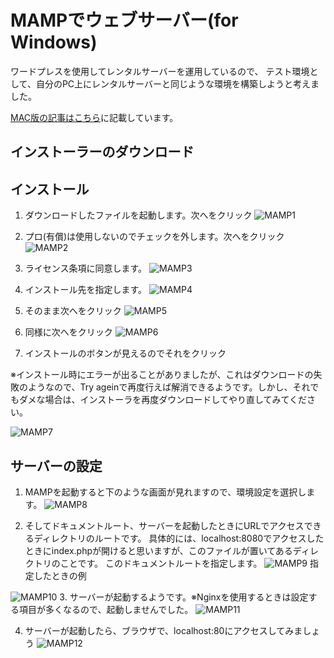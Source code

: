 # MAMPでウェブサーバー(for Windows)
ワードプレスを使用してレンタルサーバーを運用しているので、
テスト環境として、自分のPC上にレンタルサーバーと同じような環境を構築しようと考えました。

[MAC版の記事はこちら](https://zenryokuservice.com/wp/2020/01/01/mamp-%e8%b5%b7%e5%8b%95%e8%a8%ad%e5%ae%9a-%e3%80%9cwordpress%e3%81%ae%e3%83%86%e3%82%b9%e3%83%88%e7%92%b0%e5%a2%83%e3%82%92%e4%bd%9c%e3%82%8b%e3%80%9c/)に記載しています。

## インストーラーのダウンロード

## インストール
1. ダウンロードしたファイルを起動します。次へをクリック
![MAMP1](./img/mamp1.png)

2. プロ(有償)は使用しないのでチェックを外します。次へをクリック
![MAMP2](./img/mamp2.png)

3. ライセンス条項に同意します。
![MAMP3](./img/mamp3.png)

4. インストール先を指定します。
![MAMP4](./img/mamp4.png)

5. そのまま次へをクリック
![MAMP5](./img/mamp5.png)

6. 同様に次へをクリック
![MAMP6](./img/mamp6.png)

7. インストールのボタンが見えるのでそれをクリック

※インストール時にエラーが出ることがありましたが、これはダウンロードの失敗のようなので、Try ageinで再度行えば解消できるようです。しかし、それでもダメな場合は、インストーラを再度ダウンロードしてやり直してみてください。


![MAMP7](./img/mamp7.png)
## サーバーの設定
1. MAMPを起動すると下のような画面が見れますので、環境設定を選択します。
![MAMP8](./img/mamp8.png)

2. そしてドキュメントルート、サーバーを起動したときにURLでアクセスできるディレクトリのルートです。
具体的には、localhost:8080でアクセスしたときにindex.phpが開けると思いますが、このファイルが置いてあるディレクトリのことです。
このドキュメントルートを指定します。
![MAMP9](./img/mamp9.png)
指定したときの例

![MAMP10](./img/mamp10.png)
3. サーバーが起動するようです。※Nginxを使用するときは設定する項目が多くなるので、起動しませんでした。
![MAMP11](./img/mamp11.png)

4. サーバーが起動したら、ブラウザで、localhost:80にアクセスしてみましょう
![MAMP12](./img/mamp12.png)
